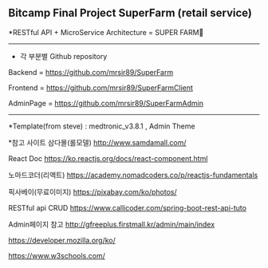 Bitcamp Final Project
SuperFarm (retail service)
--------------------------------------------------------------------------------

*RESTful API + MicroService Architecture = SUPER FARM🍎

--------------------------------------------------------------------------------


* 각 부분별 Github repository  

Backend = https://github.com/mrsir89/SuperFarm

Frontend = https://github.com/mrsir89/SuperFarmClient

AdminPage = https://github.com/mrsir89/SuperFarmAdmin


--------------------------------------------------------------------------------



*Template(from steve) : medtronic_v3.8.1 ,  Admin Theme

*참고 사이트
삼다몰(롤모델) http://www.samdamall.com/

React Doc   https://ko.reactjs.org/docs/react-component.html

노마드코더(리액트)  https://academy.nomadcoders.co/p/reactjs-fundamentals

픽사베이(무료이미지)  https://pixabay.com/ko/photos/

RESTful api CRUD   https://www.callicoder.com/spring-boot-rest-api-tuto

Admin페이지 참고   http://gfreeplus.firstmall.kr/admin/main/index

https://developer.mozilla.org/ko/

https://www.w3schools.com/